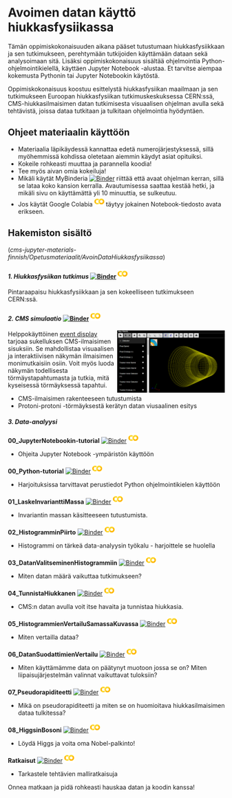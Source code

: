 # Avoimen datan käyttö hiukkasfysiikassa

Tämän oppimiskokonaisuuden aikana pääset tutustumaan hiukkasfysiikkaan ja sen tutkimukseen, perehtymään tutkijoiden käyttämään dataan sekä analysoimaan sitä. Lisäksi oppimiskokonaisuus sisältää ohjelmointia Python-ohjelmointikielellä, käyttäen Jupyter Notebook -alustaa. Et tarvitse aiempaa kokemusta Pythonin tai Jupyter Notebookin käytöstä.

Oppimiskokonaisuus koostuu esittelystä hiukkasfysiikan maailmaan ja sen tutkimukseen Euroopan hiukkasfysiikan tutkimuskeskuksessa CERN:ssä, CMS-hiukkasilmaisimen datan tutkimisesta visuaalisen ohjelman avulla sekä tehtävistä, joissa dataa tutkitaan ja tulkitaan ohjelmointia hyödyntäen.

## Ohjeet materiaalin käyttöön
- Materiaalia läpikäydessä kannattaa edetä numerojärjestyksessä, sillä myöhemmissä kohdissa oletetaan aiemmin käydyt asiat opituiksi.
- Kokeile rohkeasti muuttaa ja parannella koodia!
- Tee myös aivan omia kokeiluja!
- Mikäli käytät MyBinderia [![Binder](https://mybinder.org/badge.svg)](https://mybinder.org/v2/gh/cms-opendata-education/cms-jupyter-materials-finnish/master) riittää että avaat ohjelman kerran, sillä se lataa koko kansion kerralla. Avautumisessa saattaa kestää hetki, ja mikäli sivu on käyttämättä yli 10 minuuttia, se sulkeutuu.
- Jos käytät Google Colabia [![Colaboratory](https://github.com/cms-opendata-education/cms-jupyter-materials-finnish/blob/master/Kuvat/colab_icon.png?raw=true)](https://colab.research.google.com/notebooks/welcome.ipynb#recent=true) täytyy jokainen Notebook-tiedosto avata erikseen. 


## Hakemiston sisältö
(_cms-jupyter-materials-finnish/Opetusmateriaalit/AvoinDataHiukkasfysiikassa_)
#### *1. Hiukkasfysiikan tutkimus* [![Binder](https://mybinder.org/badge.svg)](https://mybinder.org/v2/gh/cms-opendata-education/cms-jupyter-materials-finnish/master?filepath=Opetusmateriaalit%2FAvoinDataHiukkasfysiikassa%2F1_HiukkasfysiikanTutkimus.ipynb) [![Colaboratory](https://github.com/cms-opendata-education/cms-jupyter-materials-finnish/blob/master/Kuvat/colab_icon.png?raw=true)](https://colab.research.google.com/github/cms-opendata-education/cms-jupyter-materials-finnish/blob/master/Opetusmateriaalit/AvoinDataHiukkasfysiikassa/1_HiukkasfysiikanTutkimus.ipynb)


Pintaraapaisu hiukkasfysiikkaan ja sen kokeelliseen tutkimukseen CERN:ssä.
#### *2. CMS simulaatio*  [![Binder](https://mybinder.org/badge.svg)](https://mybinder.org/v2/gh/cms-opendata-education/cms-jupyter-materials-finnish/master?filepath=Opetusmateriaalit%2FAvoinDataHiukkasfysiikassa%2F2_CMS-simulaatio.ipynb) [![Colaboratory](https://github.com/cms-opendata-education/cms-jupyter-materials-finnish/blob/master/Kuvat/colab_icon.png?raw=true)](https://colab.research.google.com/github/cms-opendata-education/cms-jupyter-materials-finnish/blob/master/Opetusmateriaalit/AvoinDataHiukkasfysiikassa/2_CMS-simulaatio.ipynb)
 <img src="https://github.com/cms-opendata-education/cms-jupyter-materials-finnish/blob/master/Kuvat/EventDisplay_aloitus.PNG?raw=true"  align="right" width="250px" title="Event display mahdollistaa autenttisen datan tarkastelun visuaalisessa muodossa.">
 
Helppokäyttöinen [event display](http://opendata.cern.ch/visualise/events/CMS) tarjoaa sukelluksen CMS-ilmaisimen sisuksiin. Se mahdollistaa visuaalisen ja interaktiivisen näkymän ilmaisimen monimutkaisiin osiin. Voit myös luoda näkymän todellisesta törmäystapahtumasta ja tutkia, mitä kyseisessä törmäyksessä tapahtui.
- CMS-ilmaisimen rakenteeseen tutustumista
- Protoni-protoni -törmäyksestä kerätyn datan viusaalinen esitys

#### *3. Data-analyysi*
**00_JupyterNotebookin-tutorial**  [![Binder](https://mybinder.org/badge.svg)](https://mybinder.org/v2/gh/cms-opendata-education/cms-jupyter-materials-finnish/master?filepath=Opetusmateriaalit%2FAvoinDataHiukkasfysiikassa%2F3_Data-analyysi%2F00_JupyterNotebook-tutorial.ipynb) [![Colaboratory](https://github.com/cms-opendata-education/cms-jupyter-materials-finnish/blob/master/Kuvat/colab_icon.png?raw=true)](https://colab.research.google.com/github/cms-opendata-education/cms-jupyter-materials-finnish/blob/master/Opetusmateriaalit/AvoinDataHiukkasfysiikassa/3_Data-analyysi/00_JupyterNotebook-tutorial.ipynb)
 - Ohjeita Jupyter Notebook -ympäristön käyttöön
   
**00_Python-tutorial**  [![Binder](https://mybinder.org/badge.svg)](https://mybinder.org/v2/gh/cms-opendata-education/cms-jupyter-materials-finnish/master?filepath=Opetusmateriaalit%2FAvoinDataHiukkasfysiikassa%2F3_Data-analyysi%2F00_Python-tutorial.ipynb) [![Colaboratory](https://github.com/cms-opendata-education/cms-jupyter-materials-finnish/blob/master/Kuvat/colab_icon.png?raw=true)](https://colab.research.google.com/github/cms-opendata-education/cms-jupyter-materials-finnish/blob/master/Opetusmateriaalit/AvoinDataHiukkasfysiikassa/3_Data-analyysi/00_Python-tutorial.ipynb)
 - Harjoituksissa tarvittavat perustiedot Python ohjelmointikielen käyttöön
   
**01_LaskeInvarianttiMassa**  [![Binder](https://mybinder.org/badge.svg)](https://mybinder.org/v2/gh/cms-opendata-education/cms-jupyter-materials-finnish/master?filepath=Opetusmateriaalit%2FAvoinDataHiukkasfysiikassa%2F3_Data-analyysi%2F01_LaskeInvarianttiMassa.ipynb) [![Colaboratory](https://github.com/cms-opendata-education/cms-jupyter-materials-finnish/blob/master/Kuvat/colab_icon.png?raw=true)](https://colab.research.google.com/github/cms-opendata-education/cms-jupyter-materials-finnish/blob/master/Opetusmateriaalit/AvoinDataHiukkasfysiikassa/3_Data-analyysi/01_LaskeInvarianttiMassa.ipynb)
- Invariantin massan käsitteeseen tutustumista.

**02_HistogramminPiirto** [![Binder](https://mybinder.org/badge.svg)](https://mybinder.org/v2/gh/cms-opendata-education/cms-jupyter-materials-finnish/master?filepath=Opetusmateriaalit%2FAvoinDataHiukkasfysiikassa%2F3_Data-analyysi%2F02_HistogramminPiirto.ipynb) [![Colaboratory](https://github.com/cms-opendata-education/cms-jupyter-materials-finnish/blob/master/Kuvat/colab_icon.png?raw=true)](https://colab.research.google.com/github/cms-opendata-education/cms-jupyter-materials-finnish/blob/master/Opetusmateriaalit/AvoinDataHiukkasfysiikassa/3_Data-analyysi/02_HistogramminPiirto.ipynb)
- Histogrammi on tärkeä data-analyysin työkalu - harjoittele se huolella

**03_DatanValitseminenHistogrammiin** [![Binder](https://mybinder.org/badge.svg)](https://mybinder.org/v2/gh/cms-opendata-education/cms-jupyter-materials-finnish/master?filepath=Opetusmateriaalit%2FAvoinDataHiukkasfysiikassa%2F3_Data-analyysi%2F03_DatanValitseminenHistogrammiin.ipynb) [![Colaboratory](https://github.com/cms-opendata-education/cms-jupyter-materials-finnish/blob/master/Kuvat/colab_icon.png?raw=true)](https://colab.research.google.com/github/cms-opendata-education/cms-jupyter-materials-finnish/blob/master/Opetusmateriaalit/AvoinDataHiukkasfysiikassa/3_Data-analyysi/03_DatanValitseminenHistogrammiin.ipynb)
- Miten datan määrä vaikuttaa tutkimukseen?

**04_TunnistaHiukkanen** [![Binder](https://mybinder.org/badge.svg)](https://mybinder.org/v2/gh/cms-opendata-education/cms-jupyter-materials-finnish/master?filepath=Opetusmateriaalit%2FAvoinDataHiukkasfysiikassa%2F3_Data-analyysi%2F04_TunnistaHiukkanen.ipynb) [![Colaboratory](https://github.com/cms-opendata-education/cms-jupyter-materials-finnish/blob/master/Kuvat/colab_icon.png?raw=true)](https://colab.research.google.com/github/cms-opendata-education/cms-jupyter-materials-finnish/blob/master/Opetusmateriaalit/AvoinDataHiukkasfysiikassa/3_Data-analyysi/04_TunnistaHiukkanen.ipynb)
- CMS:n datan avulla voit itse havaita ja tunnistaa hiukkasia.

**05_HistogrammienVertailuSamassaKuvassa** [![Binder](https://mybinder.org/badge.svg)](https://mybinder.org/v2/gh/cms-opendata-education/cms-jupyter-materials-finnish/master?filepath=Opetusmateriaalit%2FAvoinDataHiukkasfysiikassa%2F3_Data-analyysi%2F05_HistogrammienVertailuSamassaKuvassa.ipynb) [![Colaboratory](https://github.com/cms-opendata-education/cms-jupyter-materials-finnish/blob/master/Kuvat/colab_icon.png?raw=true)](https://colab.research.google.com/github/cms-opendata-education/cms-jupyter-materials-finnish/blob/master/Opetusmateriaalit/AvoinDataHiukkasfysiikassa/3_Data-analyysi/05_HistogrammienVertailuSamassaKuvassa.ipynb) 
- Miten vertailla dataa?

**06_DatanSuodattimienVertailu** [![Binder](https://mybinder.org/badge.svg)](https://mybinder.org/v2/gh/cms-opendata-education/cms-jupyter-materials-finnish/master?filepath=Opetusmateriaalit%2FAvoinDataHiukkasfysiikassa%2F3_Data-analyysi%2F06_DatanSuodattimienVertailu.ipynb) [![Colaboratory](https://github.com/cms-opendata-education/cms-jupyter-materials-finnish/blob/master/Kuvat/colab_icon.png?raw=true)](https://colab.research.google.com/github/cms-opendata-education/cms-jupyter-materials-finnish/blob/master/Opetusmateriaalit/AvoinDataHiukkasfysiikassa/3_Data-analyysi/06_DatanSuodattimienVertailu.ipynb)
- Miten käyttämämme data on päätynyt muotoon jossa se on? Miten liipaisujärjestelmän valinnat vaikuttavat tuloksiin?

**07_Pseudorapiditeetti** [![Binder](https://mybinder.org/badge.svg)](https://mybinder.org/v2/gh/cms-opendata-education/cms-jupyter-materials-finnish/master?filepath=Opetusmateriaalit%2FAvoinDataHiukkasfysiikassa%2F3_Data-analyysi%2F07_Pseudorapiditeetti.ipynb) [![Colaboratory](https://github.com/cms-opendata-education/cms-jupyter-materials-finnish/blob/master/Kuvat/colab_icon.png?raw=true)](https://colab.research.google.com/github/cms-opendata-education/cms-jupyter-materials-finnish/blob/master/Opetusmateriaalit/AvoinDataHiukkasfysiikassa/3_Data-analyysi/07_Pseudorapiditeetti.ipynb)
- Mikä on pseudorapiditeetti ja miten se on huomioitava hiukkasilmaisimen dataa tulkitessa?

**08_HiggsinBosoni**  [![Binder](https://mybinder.org/badge.svg)](https://mybinder.org/v2/gh/cms-opendata-education/cms-jupyter-materials-finnish/master?filepath=Opetusmateriaalit%2FAvoinDataHiukkasfysiikassa%2F3_Data-analyysi%2F08_HiggsinBosoni.ipynb) [![Colaboratory](https://github.com/cms-opendata-education/cms-jupyter-materials-finnish/blob/master/Kuvat/colab_icon.png?raw=true)](https://colab.research.google.com/github/cms-opendata-education/cms-jupyter-materials-finnish/blob/master/Opetusmateriaalit/AvoinDataHiukkasfysiikassa/3_Data-analyysi/08_HiggsinBosoni.ipynb)
- Löydä Higgs ja voita oma Nobel-palkinto!

**Ratkaisut** [![Binder](https://mybinder.org/badge.svg)](https://mybinder.org/v2/gh/cms-opendata-education/cms-jupyter-materials-finnish/master?filepath=Opetusmateriaalit%2FAvoinDataHiukkasfysiikassa%2F3_Data-analyysi%2FRatkaisut.ipynb) [![Colaboratory](https://github.com/cms-opendata-education/cms-jupyter-materials-finnish/blob/master/Kuvat/colab_icon.png?raw=true)](https://colab.research.google.com/github/cms-opendata-education/cms-jupyter-materials-finnish/blob/master/Opetusmateriaalit/AvoinDataHiukkasfysiikassa/3_Data-analyysi/Ratkaisut.ipynb)
- Tarkastele tehtävien malliratkaisuja

Onnea matkaan ja pidä rohkeasti hauskaa datan ja koodin kanssa!
